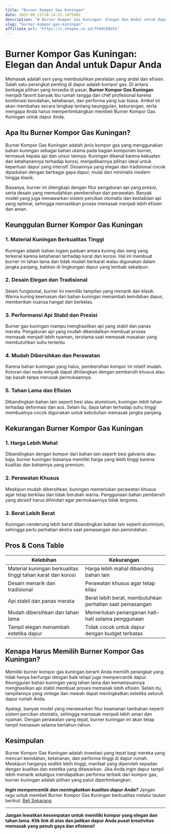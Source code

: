 ```yaml
---
title: "Burner Kompor Gas Kuningan"
date: 2025-06-21T18:14:21.147500Z
description: "# Burner Kompor Gas Kuningan: Elegan dan Andal untuk Dapur Anda..."
slug: "burner-kompor-gas-kuningan"
affiliate_url: "https://s.shopee.co.id/7V44C68VX2"
---
```

# Burner Kompor Gas Kuningan: Elegan dan Andal untuk Dapur Anda

Memasak adalah seni yang membutuhkan peralatan yang andal dan efisien. Salah satu perangkat penting di dapur adalah kompor gas. Di antara berbagai pilihan yang tersedia di pasar, **Burner Kompor Gas Kuningan** menjadi favorit banyak ibu rumah tangga dan chef profesional karena kombinasi keindahan, ketahanan, dan performa yang luar biasa. Artikel ini akan membahas secara lengkap tentang keunggulan, kekurangan, serta mengapa Anda harus mempertimbangkan membeli Burner Kompor Gas Kuningan untuk dapur Anda.

## Apa Itu Burner Kompor Gas Kuningan?

Burner Kompor Gas Kuningan adalah jenis kompor gas yang menggunakan bahan kuningan sebagai bahan utama pada bagian komponen burner, termasuk kepala api dan unsur lainnya. Kuningan dikenal karena kekuatan dan ketahanannya terhadap korosi, menjadikannya pilihan ideal untuk keperluan dapur yang intensif. Desainnya yang elegan dan tradisional cocok dipadukan dengan berbagai gaya dapur, mulai dari minimalis modern hingga klasik.

Biasanya, burner ini dilengkapi dengan fitur pengaturan api yang presisi, serta desain yang memudahkan pembersihan dan perawatan. Banyak model yang juga menawarkan sistem percikan otomatis dan kestabilan api yang optimal, sehingga memastikan proses memasak menjadi lebih efisien dan aman.

## Keunggulan Burner Kompor Gas Kuningan

### 1. Material Kuningan Berkualitas Tinggi

Kuningan adalah bahan logam paduan antara kuning dan seng yang terkenal karena ketahanan terhadap karat dan korosi. Hal ini membuat burner ini tahan lama dan tidak mudah berkarat walau digunakan dalam jangka panjang, bahkan di lingkungan dapur yang lembab sekalipun.

### 2. Desain Elegan dan Tradisional

Selain fungsional, burner ini memiliki tampilan yang menarik dan klasik. Warna kuning keemasan dari bahan kuningan menambah keindahan dapur, memberikan nuansa hangat dan berkelas.

### 3. Performansi Api Stabil dan Presisi

Burner gas kuningan mampu menghasilkan api yang stabil dan panas merata. Pengaturan api yang mudah dikendalikan membuat proses memasak menjadi lebih nyaman, terutama saat memasak masakan yang membutuhkan suhu tertentu.

### 4. Mudah Dibersihkan dan Perawatan

Karena bahan kuningan yang halus, pembersihan kompor ini relatif mudah. Kotoran dan noda minyak dapat dihilangkan dengan pembersih khusus atau lap basah tanpa merusak permukaannya.

### 5. Tahan Lama dan Efisien

Dibandingkan bahan lain seperti besi atau aluminium, kuningan lebih tahan terhadap deformasi dan aus. Selain itu, daya tahan terhadap suhu tinggi membuatnya cocok digunakan untuk kebutuhan memasak jangka panjang.

## Kekurangan Burner Kompor Gas Kuningan

### 1. Harga Lebih Mahal

Dibandingkan dengan kompor dari bahan lain seperti besi galvanis atau baja, burner kuningan biasanya memiliki harga yang lebih tinggi karena kualitas dan bahannya yang premium.

### 2. Perawatan Khusus

Meskipun mudah dibersihkan, kuningan memerlukan perawatan khusus agar tetap berkilau dan tidak berubah warna. Penggunaan bahan pembersih yang abrasif harus dihindari agar permukaannya tidak tergores.

### 3. Berat Lebih Berat

Kuningan cenderung lebih berat dibandingkan bahan lain seperti aluminium, sehingga perlu perhatian ekstra saat pemasangan dan pemindahan.

## Pros & Cons Table

| **Kelebihan** | **Kekurangan** |
|----------------|----------------|
| Material kuningan berkualitas tinggi tahan karat dan korosi | Harga lebih mahal dibanding bahan lain |
| Desain menarik dan tradisional | Perawatan khusus agar tetap kilau |
| Api stabil dan panas merata | Berat lebih berat, membutuhkan perhatian saat pemasangan |
| Mudah dibersihkan dan tahan lama | Memerlukan penanganan hati-hati selama penggunaan |
| Tampil elegan menambah estetika dapur | Tidak cocok untuk dapur dengan budget terbatas |

## Kenapa Harus Memilih Burner Kompor Gas Kuningan?

Memiliki burner kompor gas kuningan berarti Anda memilih perangkat yang tidak hanya berfungsi dengan baik tetapi juga mempercantik dapur. Keunggulan bahan kuningan yang tahan lama dan kemampuannya menghasilkan api stabil membuat proses memasak lebih efisien. Selain itu, tampilannya yang vintage dan mewah dapat meningkatkan estetika seluruh dapur rumah Anda.

Apalagi, banyak model yang menawarkan fitur keamanan tambahan seperti sistem percikan otomatis, sehingga memasak menjadi lebih aman dan nyaman. Dengan perawatan yang tepat, burner kuningan ini akan tetap tampil menawan selama bertahun-tahun.

## Kesimpulan

Burner Kompor Gas Kuningan adalah investasi yang tepat bagi mereka yang mencari keindahan, ketahanan, dan performa tinggi di dapur rumah. Meskipun harganya sedikit lebih tinggi, manfaat yang diperoleh sepadan dengan kualitas dan estetika yang ditawarkan. Jika Anda ingin dapur tampil lebih menarik sekaligus mendapatkan performa terbaik dari kompor gas, burner kuningan adalah pilihan yang patut dipertimbangkan.

***Ingin mempercantik dan meningkatkan kualitas dapur Anda?*** Jangan ragu untuk membeli Burner Kompor Gas Kuningan berkualitas melalui tautan berikut: [Beli Sekarang](https://s.shopee.co.id/7V44C68VX2).

---

**Jangan lewatkan kesempatan untuk memiliki kompor yang elegan dan tahan lama. Klik link di atas dan jadikan dapur Anda pusat kreativitas memasak yang penuh gaya dan efisiensi!**